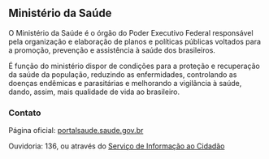 Ministério da Saúde
---

O Ministério da Saúde é o órgão do Poder Executivo Federal responsável pela organização e elaboração de planos e
políticas públicas voltados para a promoção, prevenção e assistência à saúde dos brasileiros.

É função do ministério dispor de condições para a proteção e recuperação da saúde da população, reduzindo as
enfermidades, controlando as doenças endêmicas e parasitárias e melhorando a vigilância à saúde, dando, assim, mais
qualidade de vida ao brasileiro.

### Contato

Página oficial: [portalsaude.saude.gov.br](http://portalsaude.saude.gov.br/)

Ouvidoria: 136, ou através do [Serviço de Informação ao Cidadão](http://portalsaude.saude.gov.br/index.php/acesso-a-informacao)

<script type="application/ld+json">
{ "@context" : "http://schema.org",
  "@type" : "GovernmentOrganization",
  "name": "Ministério da Saúde",
  "url" : "http://portalsaude.saude.gov.br",
  "contactPoint" : [
    {
      "@type": "ContactPoint",
      "telephone" : "+55 136",
      "url": "http://portalsaude.saude.gov.br/index.php/acesso-a-informacao",
      "contactType" : "customer service"
    }]}
</script>